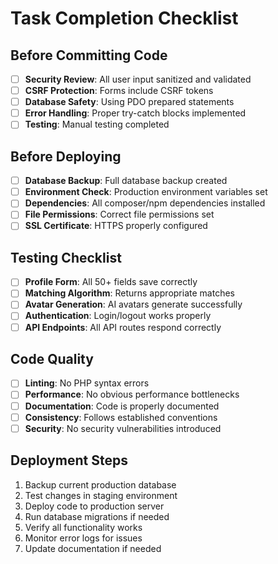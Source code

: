 # Task Completion Checklist

## Before Committing Code
- [ ] **Security Review**: All user input sanitized and validated
- [ ] **CSRF Protection**: Forms include CSRF tokens
- [ ] **Database Safety**: Using PDO prepared statements
- [ ] **Error Handling**: Proper try-catch blocks implemented
- [ ] **Testing**: Manual testing completed

## Before Deploying
- [ ] **Database Backup**: Full database backup created
- [ ] **Environment Check**: Production environment variables set
- [ ] **Dependencies**: All composer/npm dependencies installed
- [ ] **File Permissions**: Correct file permissions set
- [ ] **SSL Certificate**: HTTPS properly configured

## Testing Checklist
- [ ] **Profile Form**: All 50+ fields save correctly
- [ ] **Matching Algorithm**: Returns appropriate matches
- [ ] **Avatar Generation**: AI avatars generate successfully
- [ ] **Authentication**: Login/logout works properly
- [ ] **API Endpoints**: All API routes respond correctly

## Code Quality
- [ ] **Linting**: No PHP syntax errors
- [ ] **Performance**: No obvious performance bottlenecks
- [ ] **Documentation**: Code is properly documented
- [ ] **Consistency**: Follows established conventions
- [ ] **Security**: No security vulnerabilities introduced

## Deployment Steps
1. Backup current production database
2. Test changes in staging environment
3. Deploy code to production server
4. Run database migrations if needed
5. Verify all functionality works
6. Monitor error logs for issues
7. Update documentation if needed